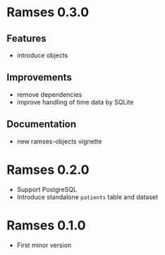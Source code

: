


# Ramses 0.3.0

## Features

* introduce objects

## Improvements

* remove dependencies
* improve handling of time data by SQLite

## Documentation

* new ramses-objects vignette

# Ramses 0.2.0

* Support PostgreSQL
* Introduce standalone `patients` table and dataset

# Ramses 0.1.0

* First minor version